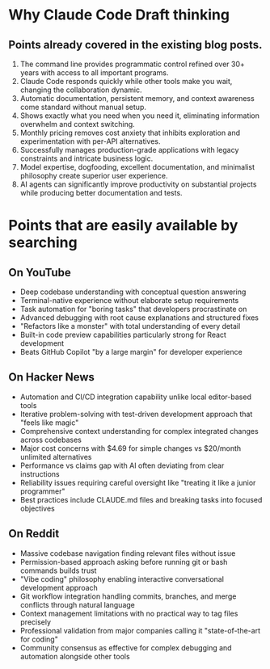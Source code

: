 # Why Claude Code Draft thinking


## Points already covered in the existing blog posts.

1. The command line provides programmatic control refined over 30+ years with access to all important programs.
2. Claude Code responds quickly while other tools make you wait, changing the collaboration dynamic.
3. Automatic documentation, persistent memory, and context awareness come standard without manual setup.
4. Shows exactly what you need when you need it, eliminating information overwhelm and context switching.
5. Monthly pricing removes cost anxiety that inhibits exploration and experimentation with per-API alternatives.
6. Successfully manages production-grade applications with legacy constraints and intricate business logic.
7. Model expertise, dogfooding, excellent documentation, and minimalist philosophy create superior user experience.
8. AI agents can significantly improve productivity on substantial projects while producing better documentation and tests.


# Points that are easily available by searching


## On YouTube

- Deep codebase understanding with conceptual question answering
- Terminal-native experience without elaborate setup requirements
- Task automation for "boring tasks" that developers procrastinate on
- Advanced debugging with root cause explanations and structured fixes
- "Refactors like a monster" with total understanding of every detail
- Built-in code preview capabilities particularly strong for React development
- Beats GitHub Copilot "by a large margin" for developer experience

## On Hacker News

- Automation and CI/CD integration capability unlike local editor-based tools
- Iterative problem-solving with test-driven development approach that "feels like magic"
- Comprehensive context understanding for complex integrated changes across codebases
- Major cost concerns with $4.69 for simple changes vs $20/month unlimited alternatives
- Performance vs claims gap with AI often deviating from clear instructions
- Reliability issues requiring careful oversight like "treating it like a junior programmer"
- Best practices include CLAUDE.md files and breaking tasks into focused objectives

## On Reddit

- Massive codebase navigation finding relevant files without issue
- Permission-based approach asking before running git or bash commands builds trust
- "Vibe coding" philosophy enabling interactive conversational development approach
- Git workflow integration handling commits, branches, and merge conflicts through natural language
- Context management limitations with no practical way to tag files precisely
- Professional validation from major companies calling it "state-of-the-art for coding"
- Community consensus as effective for complex debugging and automation alongside other tools

